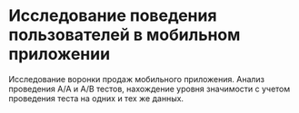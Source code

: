 # Исследование поведения пользователей в мобильном приложении

Исследование воронки продаж мобильного приложения. Анализ проведения A/A и A/B тестов, нахождение уровня значимости с учетом
проведения теста на одних и тех же данных.
